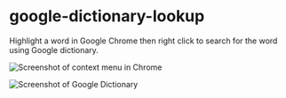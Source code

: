 google-dictionary-lookup
========================

Highlight a word in Google Chrome then right click to search for the word using Google dictionary.

![Screenshot of context menu in Chrome][1]

![Screenshot of Google Dictionary][2]


  [1]: http://i.stack.imgur.com/iyQoh.png
  [2]: http://i.stack.imgur.com/K6Yir.png
